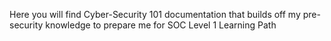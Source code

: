 Here you will find Cyber-Security 101 documentation that builds off my pre-security knowledge to prepare me for SOC Level 1 Learning Path
